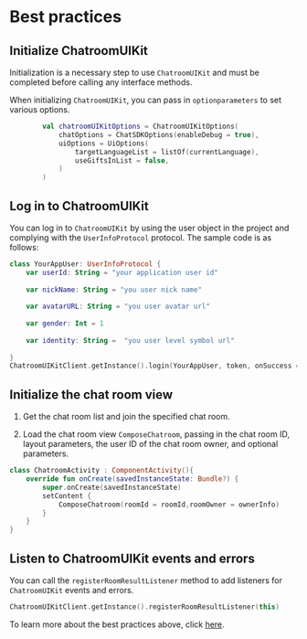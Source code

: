 # Best practices

## Initialize ChatroomUIKit

Initialization is a necessary step to use `ChatroomUIKit` and must be completed before calling any interface methods.

When initializing `ChatroomUIKit`, you can pass in `optionparameters` to set various options.

```kotlin
 		val chatroomUIKitOptions = ChatroomUIKitOptions(
            chatOptions = ChatSDKOptions(enableDebug = true),
            uiOptions = UiOptions(
                targetLanguageList = listOf(currentLanguage),
                useGiftsInList = false,
            )
        )
```

## Log in to ChatroomUIKit

You can log in to `ChatroomUIKit` by using the user object in the project and complying with the `UserInfoProtocol` protocol. The sample code is as follows:

```kotlin
class YourAppUser: UserInfoProtocol {
    var userId: String = "your application user id"
            
    var nickName: String = "you user nick name"
            
    var avatarURL: String = "you user avatar url"
            
    var gender: Int = 1
            
    var identity: String =  "you user level symbol url"
            
}
ChatroomUIKitClient.getInstance().login(YourAppUser, token, onSuccess = {}, onError = {code,error ->})
```

## Initialize the chat room view

1. Get the chat room list and join the specified chat room.

1. Load the chat room view `ComposeChatroom`, passing in the chat room ID, layout parameters, the user ID of the chat room owner, and optional parameters.

```kotlin
class ChatroomActivity : ComponentActivity(){
	override fun onCreate(savedInstanceState: Bundle?) {
		super.onCreate(savedInstanceState)
		setContent {
			ComposeChatroom(roomId = roomId,roomOwner = ownerInfo)
		}
	}
}
```

## Listen to ChatroomUIKit events and errors

You can call the `registerRoomResultListener` method to add listeners for `ChatroomUIKit` events and errors.

```kotlin
ChatroomUIKitClient.getInstance().registerRoomResultListener(this)
```

To learn more about the best practices above, click [here](https://github.com/easemob/ChatroomDemo/tree/dev/Android/ChatroomDemo). 